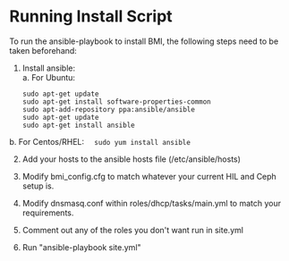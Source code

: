 # Running Install Script


To run the ansible-playbook to install BMI, the following steps need to be taken beforehand:

1. Install ansible:  
  a. For Ubuntu:
      ```  
      sudo apt-get update  
      sudo apt-get install software-properties-common  
      sudo apt-add-repository ppa:ansible/ansible  
      sudo apt-get update  
      sudo apt-get install ansible
      ```  
  b. For Centos/RHEL:
      ```  
      sudo yum install ansible
      ```

2. Add your hosts to the ansible hosts file (/etc/ansible/hosts)

3. Modify bmi_config.cfg to match whatever your current HIL and Ceph setup is.

4. Modify dnsmasq.conf within roles/dhcp/tasks/main.yml to match your requirements.

5. Comment out any of the roles you don't want run in site.yml

6. Run "ansible-playbook site.yml"
